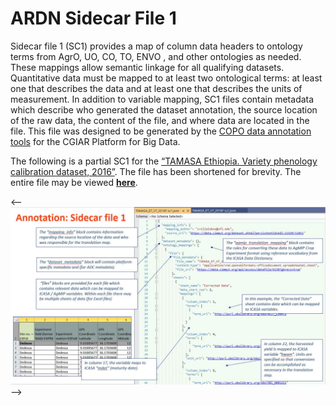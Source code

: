 # ARDN Sidecar File 1

Sidecar file 1 (SC1) provides a map of column data headers to ontology terms from AgrO, UO, CO, TO, ENVO , and other ontologies as needed. These mappings allow semantic linkage for all qualifying datasets. Quantitative data must be mapped to at least two ontological terms: at least one that describes the data and at least one that describes the units of measurement. In addition to variable mapping, SC1 files contain metadata which describe who generated the dataset annotation, the source location of the raw data, the content of the file, and where data are located in the file. This file was designed to be generated by the [COPO data annotation tools](https://copo-project.org/) for the CGIAR Platform for Big Data.

The following is a partial SC1 for the [“TAMASA Ethiopia. Variety phenology calibration dataset, 2016”](https://gardian.bigdata.cgiar.org/dataset.php?id=5cd88b72317da7f1ae0cf390#!/). The file has been shortened for brevity. The entire file may be viewed **[here](https://github.com/agmip/gardian_metadata/blob/master/TAMASA/tamasa-sc1.json)**.

<--![image](https://github.com/agmip/ARDN/raw/master/docs/images/SC1a.JPG) -->

